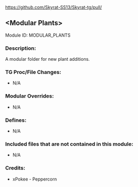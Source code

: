 https://github.com/Skyrat-SS13/Skyrat-tg/pull/<!--PR Number-->

## \<Modular Plants>

Module ID: MODULAR_PLANTS

### Description:

A modular folder for new plant additions.

### TG Proc/File Changes:

- N/A


### Modular Overrides:

- N/A


### Defines:

- N/A


### Included files that are not contained in this module:

- N/A


### Credits:
- xPokee - Peppercorn

